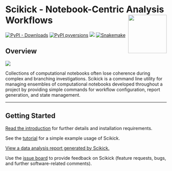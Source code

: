 

# Scikick - Notebook-Centric Analysis Workflows <img src="docs/scikick_documentation/icon.svg" align="right" width="120" />

[![PyPI - Downloads](https://img.shields.io/pypi/dm/scikick)](https://pypistats.org/packages/scikick)
[](https://pypi.python.org/pypi/scikick/)
[![PyPI pyversions](https://img.shields.io/pypi/pyversions/scikick.svg)](https://pypi.python.org/pypi/scikick/)
![](https://img.shields.io/badge/lifecycle-maturing-blue.svg)
[![Snakemake](https://img.shields.io/badge/snakemake-≥5.9.0-brightgreen.svg?style=flat)](https://snakemake.readthedocs.io)

## Overview

![](docs/scikick_documentation/figure1.svg)

Collections of computational notebooks often lose coherence during complex and branching investigations. Scikick is a command line utility for managing ensembles of computational notebooks developed throughout a project by providing simple commands for workflow configuration, report generation, and state management.

-----------------------------------------------------

## Getting Started

[Read the introduction](https://petronislab.camh.ca/pub/scikick/stable/docs/report/out_html/introduction.html) for further details and installation requirements.

See the [tutorial](https://petronislab.camh.ca/pub/scikick/stable/docs/report/out_html/hello_world.html) for a simple example usage of Scikick.

[View a data analysis report generated by Scikick.](https://petronislab.camh.ca/pub/scikick/stable/docs/single-cell_analysis/report/out_html/index.html)

Use the [issue board](https://github.com/matthewcarlucci/scikick/issues) to provide feedback on Scikick (feature requests, bugs, and further software-related comments).


